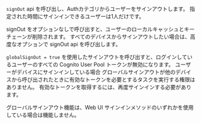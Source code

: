 `signOut` api を呼び出し、Authカテゴリからユーザーをサインアウトします。 指定された時間にサインインできるユーザーは1人だけです。

<inline-fragment platform="android" src="~/lib/auth/fragments/android/signout/10_local_signout.md"></inline-fragment> <inline-fragment platform="ios" src="~/lib/auth/fragments/ios/signout/10_local_signout.md"></inline-fragment> <inline-fragment platform="flutter" src="~/lib/auth/fragments/flutter/signout/10_local_signout.md"></inline-fragment>

signOut をオプションなしで呼び出すと、ユーザーのローカルキャッシュとキーチェーンが削除されます。 すべてのデバイスからサインアウトしたい場合は、高度なオプションで signOut api を呼び出します。

<inline-fragment platform="android" src="~/lib/auth/fragments/android/signout/20_global_signout.md"></inline-fragment> <inline-fragment platform="ios" src="~/lib/auth/fragments/ios/signout/20_global_signout.md"></inline-fragment> <inline-fragment platform="flutter" src="~/lib/auth/fragments/flutter/signout/20_global_signout.md"></inline-fragment>

`globalSignOut = true` を使用したサインアウトを呼び出すと、ログインしているユーザーのすべての Cognito User Pool トークンが無効になります。 ユーザーがデバイスにサインインしている場合 グローバルサインアウトが他のデバイスから呼び出されたときに有効なトークンを必要とするタスクを実行する権限はありません。 有効なトークンを取得するには、再度サインインする必要があります。

<amplify-callout warning> グローバルサインアウト機能は、Web UI サインインメソッドのいずれかを使用している場合は機能しません。 </amplify-callout>